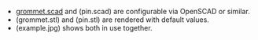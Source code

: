 - [grommet.scad](grommet.scad) and (pin.scad) are configurable via OpenSCAD or similar. 
- (grommet.stl) and (pin.stl) are rendered with default values.
- (example.jpg) shows both in use together.